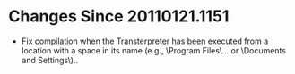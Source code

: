 # Changes Since 20110121.1151

* Fix compilation when the Transterpreter has been executed from a location with a space in its name (e.g., \\Program Files\\... or \\Documents and Settings\\)..
